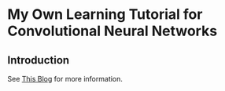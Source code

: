 # My Own Learning Tutorial for Convolutional Neural Networks

## Introduction

See [This Blog](https://xiyuanyang-code.github.io/posts/Imagenet/) for more information.